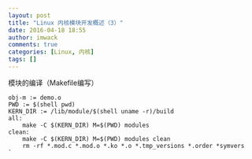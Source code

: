 ```yaml
---
layout: post
title: "Linux 内核模块开发概述（3）"
date: 2016-04-18 18:55
author: imwack
comments: true
categories: [Linux, 内核]
tags: []
---
```

模块的编译（Makefile编写）


	obj-m := demo.o
    PWD := $(shell pwd)
    KERN_DIR := /lib/module/$(shell uname -r)/build
    all:
        make -C $(KERN_DIR) M=$(PWD) modules
    clean:
        make -C $(KERN_DIR) M=$(PWD) modules clean
        rm -rf *.mod.c *.mod.o *.ko *.o *.tmp_versions *.order *symvers
    `

&nbsp;
